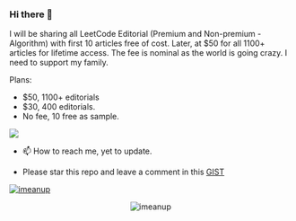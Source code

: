 ### Hi there 👋

I will be sharing all LeetCode Editorial (Premium and Non-premium - Algorithm) with first 10 articles free of cost. Later, at $50 for all 1100+ articles for lifetime access. The fee is nominal as the world is going crazy. I need to support my family.

Plans:
- $50, 1100+ editorials
- $30, 400 editorials.
- No fee, 10 free as sample.

![](https://komarev.com/ghpvc/?username=icsray&color=green)

- 📫 How to reach me, yet to update.

- Please star this repo and leave a comment in this [GIST]()

<p align="left"> <a href="https://github.com/ryo-ma/github-profile-trophy"><img src="https://github-profile-trophy.vercel.app/?username=icsray" alt="imeanup" /></a> </p>


<p style="text-align:center;"><img src="https://github-readme-stats.vercel.app/api/top-langs?username=icsray&show_icons=true&locale=en&layout=compact" alt="imeanup" ></p>

<!--
**icsray/icsray** is a ✨ _special_ ✨ repository because its `README.md` (this file) appears on your GitHub profile.

Here are some ideas to get you started:

- 🔭 I’m currently working on ...
- 🌱 I’m currently learning ...
- 👯 I’m looking to collaborate on ...
- 🤔 I’m looking for help with ...
- 💬 Ask me about ...
- 📫 How to reach me: ...
- 😄 Pronouns: ...
- ⚡ Fun fact: ...
-->

